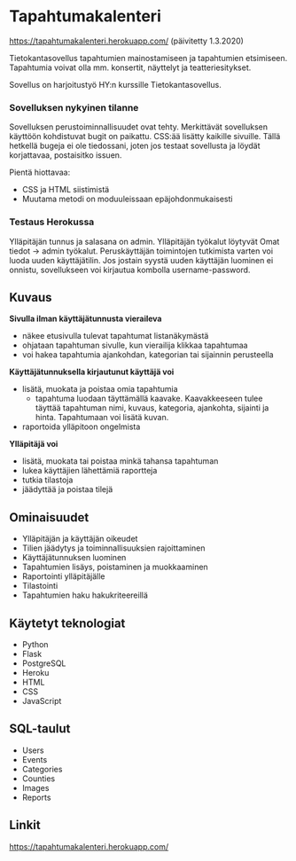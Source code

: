 # Tapahtumakalenteri

https://tapahtumakalenteri.herokuapp.com/ (päivitetty 1.3.2020)

Tietokantasovellus tapahtumien mainostamiseen ja tapahtumien etsimiseen. Tapahtumia voivat olla mm. konsertit, näyttelyt ja teatteriesitykset.

Sovellus on harjoitustyö HY:n kurssille Tietokantasovellus.

### Sovelluksen nykyinen tilanne 

Sovelluksen perustoiminnallisuudet ovat tehty. Merkittävät sovelluksen käyttöön kohdistuvat bugit on paikattu. CSS:ää lisätty kaikille sivuille. Tällä hetkellä bugeja ei ole tiedossani, joten jos testaat sovellusta ja löydät korjattavaa, postaisitko issuen.

Pientä hiottavaa:
- CSS ja HTML siistimistä
- Muutama metodi on moduuleissaan epäjohdonmukaisesti
 
 ### Testaus Herokussa
    
Ylläpitäjän tunnus ja salasana on admin. Ylläpitäjän työkalut löytyvät Omat tiedot -> admin työkalut. Peruskäyttäjän toimintojen tutkimista varten voi luoda uuden käyttäjätilin. Jos jostain syystä uuden käyttäjän luominen ei onnistu, sovellukseen voi kirjautua kombolla username-password.

## Kuvaus
  
  **Sivulla ilman käyttäjätunnusta vieraileva**
  - näkee etusivulla tulevat tapahtumat listanäkymästä
  - ohjataan tapahtuman sivulle, kun vierailija klikkaa tapahtumaa
  - voi hakea tapahtumia ajankohdan, kategorian tai sijainnin perusteella
  
  **Käyttäjätunnuksella kirjautunut käyttäjä voi**
  - lisätä, muokata ja poistaa omia tapahtumia
    - tapahtuma luodaan täyttämällä kaavake. Kaavakkeeseen tulee täyttää tapahtuman nimi, kuvaus, kategoria, ajankohta, sijainti ja hinta. Tapahtumaan voi lisätä kuvan.
  - raportoida ylläpitoon ongelmista
  
  **Ylläpitäjä voi**
  - lisätä, muokata tai poistaa minkä tahansa tapahtuman
  - lukea käyttäjien lähettämiä raportteja
  - tutkia tilastoja
  - jäädyttää ja poistaa tilejä

## Ominaisuudet
  - Ylläpitäjän ja käyttäjän oikeudet
  - Tilien jäädytys ja toiminnallisuuksien rajoittaminen
  - Käyttäjätunnuksen luominen
  - Tapahtumien lisäys, poistaminen ja muokkaaminen
  - Raportointi ylläpitäjälle
  - Tilastointi
  - Tapahtumien haku hakukriteereillä

## Käytetyt teknologiat
* Python
* Flask
* PostgreSQL
* Heroku
* HTML
* CSS
* JavaScript

## SQL-taulut
* Users
* Events
* Categories
* Counties
* Images
* Reports

## Linkit
https://tapahtumakalenteri.herokuapp.com/